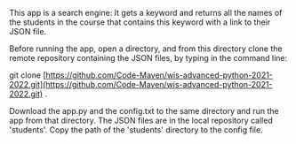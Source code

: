 This app is a search engine: It gets a keyword and returns all the names of the students in the course 
that contains this keyword with a link to their JSON file.
 
Before running the app, open a directory, and from this directory 
clone the remote repository containing the JSON files, by typing in the command line: 

git clone [https://github.com/Code-Maven/wis-advanced-python-2021-2022.git](https://github.com/Code-Maven/wis-advanced-python-2021-2022.git) .
 
Download the app.py and the config.txt to the same directory and run the app from that directory. 
The JSON files are in the local repository called 'students'. 
Copy the path of the 'students' directory to the config file.